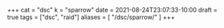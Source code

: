 +++
cat = "dsc"
k = "sparrow"
date = 2021-08-24T23:07:33-10:00
draft = true
tags = ["dsc", "raid"]
aliases = [
    "/dsc/sparrow/"
]
+++



